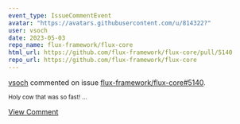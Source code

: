 ```yaml
---
event_type: IssueCommentEvent
avatar: "https://avatars.githubusercontent.com/u/814322?"
user: vsoch
date: 2023-05-03
repo_name: flux-framework/flux-core
html_url: https://github.com/flux-framework/flux-core/pull/5140
repo_url: https://github.com/flux-framework/flux-core
---
```


<a href='https://github.com/vsoch' target='_blank'>vsoch</a> commented on issue <a href='https://github.com/flux-framework/flux-core/pull/5140' target='_blank'>flux-framework/flux-core#5140</a>.

<small>Holy cow that was so fast!...</small>

<a href='https://github.com/flux-framework/flux-core/pull/5140' target='_blank'>View Comment</a>